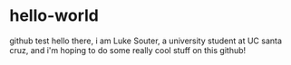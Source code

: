 # hello-world
github test
hello there, i am Luke Souter, a university student at UC santa cruz, and i'm hoping to do some really cool stuff on this github!
